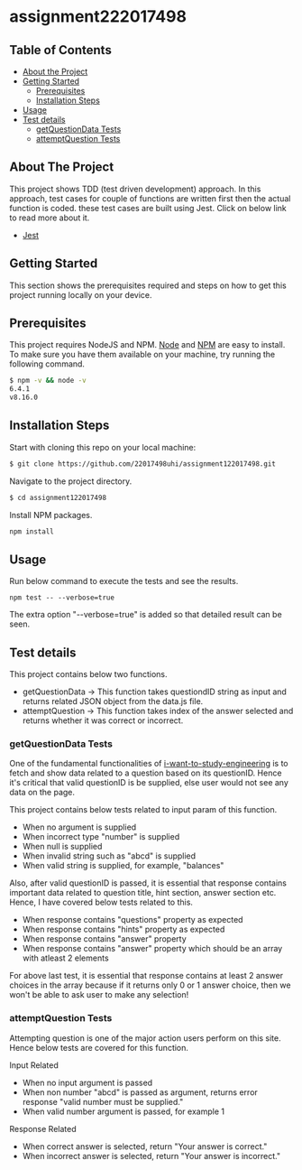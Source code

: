 # assignment222017498

<!-- TABLE OF CONTENTS -->
## Table of Contents

* [About the Project](#about-the-project)
* [Getting Started](#getting-started)
    * [Prerequisites](#prerequisites)
    * [Installation Steps](#installation-steps)
* [Usage](#usage)
* [Test details](#test-details)
    * [getQuestionData Tests](#getquestiondata-tests)
    * [attemptQuestion Tests](#attemptquestion-tests)



<!-- ABOUT THE PROJECT -->
## About The Project
This project shows TDD (test driven development) approach. In this approach, test cases for couple of functions are written first then the actual function is coded. these test cases are built using Jest. Click on below link to read more about it.
* [Jest](https://jestjs.io/)



<!-- GETTING STARTED -->
## Getting Started

This section shows the prerequisites required and steps on how to get this project running locally on your device.

## Prerequisites

This project requires NodeJS and NPM.
[Node](http://nodejs.org/) and [NPM](https://npmjs.org/) are easy to install.
To make sure you have them available on your machine,
try running the following command.

```sh
$ npm -v && node -v
6.4.1
v8.16.0
```

## Installation Steps

Start with cloning this repo on your local machine:

```sh
$ git clone https://github.com/22017498uhi/assignment122017498.git
```
Navigate to the project directory.
```sh
$ cd assignment122017498
```

Install NPM packages.
```sh
npm install
```


<!-- USAGE EXAMPLES -->
## Usage
Run below command to execute the tests and see the results.
```
npm test -- --verbose=true
```

The extra option "--verbose=true" is added so that detailed result can be seen.

## Test details
This project contains below two functions.
* getQuestionData -> This function takes questiondID string as input and returns related JSON object from the data.js file.
* attemptQuestion -> This function takes index of the answer selected and returns whether it was correct or incorrect.

### getQuestionData Tests
One of the fundamental functionalities of [i-want-to-study-engineering](https://i-want-to-study-engineering.org/q/balances) is to fetch and show data related to a question based on its questionID.
Hence it's critical that valid questionID is be supplied, else user would not see any data on the page.

This project contains below tests related to input param of this function.
* When no argument is supplied
* When incorrect type "number" is supplied
* When null is supplied
* When invalid string such as "abcd" is supplied
* When valid string is supplied, for example, "balances"

Also, after valid questionID is passed, it is essential that response contains important data related to question title, hint section, answer section etc. Hence, I have covered below tests related to this.
* When response contains "questions" property as expected 
* When response contains "hints" property as expected
* When response contains "answer" property
* When response contains "answer" property which should be an array with atleast 2 elements

For above last test, it is essential that response contains at least 2 answer choices in the array because if it returns only 0 or 1 answer choice, then we won't be able to ask user to make any selection!

### attemptQuestion Tests
Attempting question is one of the major action users perform on this site. Hence below tests are covered for this function. 

Input Related
* When no input argument is passed
* When non number "abcd" is passed as argument, returns error response "valid number must be supplied."
* When valid number argument is passed, for example 1

Response Related
* When correct answer is selected, return "Your answer is correct."
* When incorrect answer is selected, return "Your answer is incorrect." 
